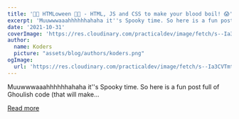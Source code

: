 ```yaml
---
title: '🎃🦇 HTMLoween 🦇🎃 - HTML, JS and CSS to make your blood boil! 😱'
excerpt: 'Muuwwwaaahhhhhhahaha it''s Spooky time. So here is a fun post full of Ghoulish code (that will make...'
date: '2021-10-31'
coverImage: 'https://res.cloudinary.com/practicaldev/image/fetch/s--Ia3CVTmt--/c_imagga_scale,f_auto,fl_progressive,h_420,q_auto,w_1000/https://dev-to-uploads.s3.amazonaws.com/uploads/articles/llmn3gbz1d5fxe1tkchv.jpg'
author:
  name: Koders
  picture: "assets/blog/authors/koders.png"
ogImage:
  url: 'https://res.cloudinary.com/practicaldev/image/fetch/s--Ia3CVTmt--/c_imagga_scale,f_auto,fl_progressive,h_420,q_auto,w_1000/https://dev-to-uploads.s3.amazonaws.com/uploads/articles/llmn3gbz1d5fxe1tkchv.jpg'
---
```


Muuwwwaaahhhhhhahaha it''s Spooky time. So here is a fun post full of Ghoulish code (that will make...

[Read more](https://dev.to/inhuofficial/its-htmloween-scary-html-js-and-css-2ncj)
